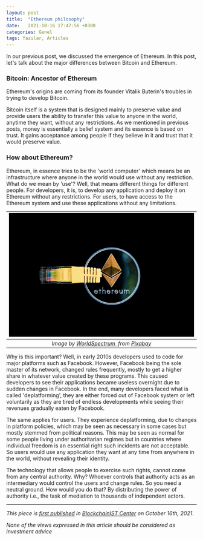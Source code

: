 ```yaml
---
layout: post
title:  "Ethereum philosophy"
date:   2021-10-16 17:47:56 +0300
categories: Genel
tags: Yazılar, Articles
---
```


In our previous post, we discussed the emergence of Ethereum. In this post, let's talk about the major differences between Bitcoin and Ethereum. 

### Bitcoin: Ancestor of Ethereum
Ethereum's origins are coming from its founder Vitalik Buterin's troubles in trying to develop Bitcoin.

Bitcoin itself is a system that is designed mainly to preserve value and provide users the ability to transfer this value to anyone in the world, anytime they want, without any restrictions. As we mentioned in previous posts, money is essentially a belief system and its essence is based on trust. It gains acceptance among people if they believe in it and trust that it would preserve value. 

### How about Ethereum?
Ethereum, in essence tries to be the 'world computer' which means be an infrastructure where anyone in the world would use without any restriction. What do we mean by 'use'? Well, that means different things for different people. For developers, it is, to develop any application and deploy it on Ethereum without any restrictions. For users, to have access to the Ethereum system and use these applications without any limitations. 

| ![eth_image](/assets/cryptocurrency-3424785_800.jpg)|
|:--:| 
| *Image by [WorldSpectrum ](https://pixabay.com/users/worldspectrum-7691421/) from [Pixabay](https://pixabay.com/)*|

Why is this important? Well, in early 2010s developers used to code for major platforms such as Facebook. However, Facebook being the sole master of its network, changed rules frequently, mostly to get a higher share in whatever value created by these programs. This caused developers to see their applications became useless overnight due to sudden changes in Facebook. In the end, many developers faced what is called 'deplatforming', they are either forced out of Facebook system or left voluntarily as they are tired of endless developments while seeing their revenues gradually eaten by Facebook. 

The same applies for users. They experience deplatforming, due to changes in platform policies, which may be seen as necessary in some cases but mostly stemmed from political reasons. This may be seen as normal for some people living under authoritarian regimes but in countries where individual freedom is an essential right such incidents are not acceptable. So users would use any application they want at any time from anywhere in the world, without revealing their identity.

The technology that allows people to exercise such rights, cannot come from any central authority. Why? Whoever controls that authority acts as an intermediary would control the users and change rules. So you need a neutral ground. How would you do that? By distributing the power of authority i.e., the task of mediation to thousands of independent actors.


---
*This piece is [first published]() in [BlockchainIST Center](https://medium.com/blockchainist-center) on October 16th, 2021.*

*None of the views expressed in this article should be considered as investment advice*
